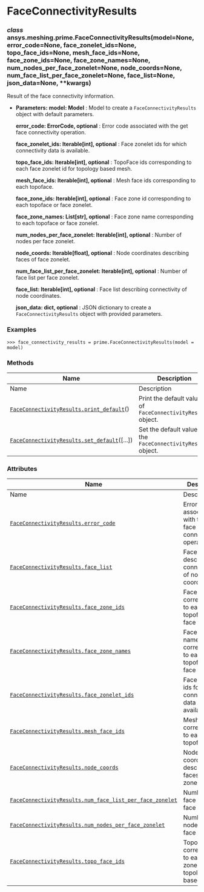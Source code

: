 # FaceConnectivityResults

<a id="ansys.meshing.prime.FaceConnectivityResults"></a>

### *class* ansys.meshing.prime.FaceConnectivityResults(model=None, error_code=None, face_zonelet_ids=None, topo_face_ids=None, mesh_face_ids=None, face_zone_ids=None, face_zone_names=None, num_nodes_per_face_zonelet=None, node_coords=None, num_face_list_per_face_zonelet=None, face_list=None, json_data=None, \*\*kwargs)

Result of the face connectivity information.

* **Parameters:**
  **model: Model**
  : Model to create a `FaceConnectivityResults` object with default parameters.

  **error_code: ErrorCode, optional**
  : Error code associated with the get face connectivity operation.

  **face_zonelet_ids: Iterable[int], optional**
  : Face zonelet ids for which connectivity data is available.

  **topo_face_ids: Iterable[int], optional**
  : TopoFace ids corresponding to each face zonelet id for topology based mesh.

  **mesh_face_ids: Iterable[int], optional**
  : Mesh face ids corresponding to each topoface.

  **face_zone_ids: Iterable[int], optional**
  : Face zone id corresponding to each topoface or face zonelet.

  **face_zone_names: List[str], optional**
  : Face zone name corresponding to each topoface or face zonelet.

  **num_nodes_per_face_zonelet: Iterable[int], optional**
  : Number of nodes per face zonelet.

  **node_coords: Iterable[float], optional**
  : Node coordinates describing faces of face zonelet.

  **num_face_list_per_face_zonelet: Iterable[int], optional**
  : Number of face list per face zonelet.

  **face_list: Iterable[int], optional**
  : Face list describing connectivity of node coordinates.

  **json_data: dict, optional**
  : JSON dictionary to create a `FaceConnectivityResults` object with provided parameters.

### Examples

```pycon
>>> face_connectivity_results = prime.FaceConnectivityResults(model = model)
```

<!-- !! processed by numpydoc !! -->

### Methods

| Name | Description |
|-----------------------------------------------------------------------------------------------------------------------------------------------------------------------|-----------------------------------------------------------------|
| Name | Description |
| [`FaceConnectivityResults.print_default`](ansys.meshing.prime.FaceConnectivityResults.print_default.md#ansys.meshing.prime.FaceConnectivityResults.print_default)()   | Print the default values of `FaceConnectivityResults` object.   |
| [`FaceConnectivityResults.set_default`](ansys.meshing.prime.FaceConnectivityResults.set_default.md#ansys.meshing.prime.FaceConnectivityResults.set_default)([...])    | Set the default values of the `FaceConnectivityResults` object. |

### Attributes

| Name | Description |
|----------------------------------------------------------------------------------------------------------------------------------------------------------------------------------------------------------------------|-----------------------------------------------------------------------------|
| Name | Description |
| [`FaceConnectivityResults.error_code`](ansys.meshing.prime.FaceConnectivityResults.error_code.md#ansys.meshing.prime.FaceConnectivityResults.error_code)                                                             | Error code associated with the get face connectivity operation.             |
| [`FaceConnectivityResults.face_list`](ansys.meshing.prime.FaceConnectivityResults.face_list.md#ansys.meshing.prime.FaceConnectivityResults.face_list)                                                                | Face list describing connectivity of node coordinates.                      |
| [`FaceConnectivityResults.face_zone_ids`](ansys.meshing.prime.FaceConnectivityResults.face_zone_ids.md#ansys.meshing.prime.FaceConnectivityResults.face_zone_ids)                                                    | Face zone id corresponding to each topoface or face zonelet.                |
| [`FaceConnectivityResults.face_zone_names`](ansys.meshing.prime.FaceConnectivityResults.face_zone_names.md#ansys.meshing.prime.FaceConnectivityResults.face_zone_names)                                              | Face zone name corresponding to each topoface or face zonelet.              |
| [`FaceConnectivityResults.face_zonelet_ids`](ansys.meshing.prime.FaceConnectivityResults.face_zonelet_ids.md#ansys.meshing.prime.FaceConnectivityResults.face_zonelet_ids)                                           | Face zonelet ids for which connectivity data is available.                  |
| [`FaceConnectivityResults.mesh_face_ids`](ansys.meshing.prime.FaceConnectivityResults.mesh_face_ids.md#ansys.meshing.prime.FaceConnectivityResults.mesh_face_ids)                                                    | Mesh face ids corresponding to each topoface.                               |
| [`FaceConnectivityResults.node_coords`](ansys.meshing.prime.FaceConnectivityResults.node_coords.md#ansys.meshing.prime.FaceConnectivityResults.node_coords)                                                          | Node coordinates describing faces of face zonelet.                          |
| [`FaceConnectivityResults.num_face_list_per_face_zonelet`](ansys.meshing.prime.FaceConnectivityResults.num_face_list_per_face_zonelet.md#ansys.meshing.prime.FaceConnectivityResults.num_face_list_per_face_zonelet) | Number of face list per face zonelet.                                       |
| [`FaceConnectivityResults.num_nodes_per_face_zonelet`](ansys.meshing.prime.FaceConnectivityResults.num_nodes_per_face_zonelet.md#ansys.meshing.prime.FaceConnectivityResults.num_nodes_per_face_zonelet)             | Number of nodes per face zonelet.                                           |
| [`FaceConnectivityResults.topo_face_ids`](ansys.meshing.prime.FaceConnectivityResults.topo_face_ids.md#ansys.meshing.prime.FaceConnectivityResults.topo_face_ids)                                                    | TopoFace ids corresponding to each face zonelet id for topology based mesh. |
<!-- vale on -->